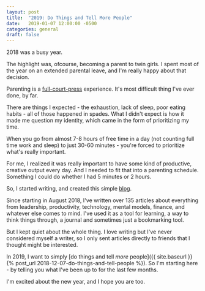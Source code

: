 ```yaml
---
layout: post
title:  "2019: Do Things and Tell More People"
date:   2019-01-07 12:00:00 -0500
categories: general
draft: false
---
```


2018 was a busy year.

The highlight was, ofcourse, becoming a parent to twin girls. I spent most of the year on an extended parental leave, and I'm really happy about that decision.

Parenting is a [full-court-press](https://www.merriam-webster.com/dictionary/full-court%20press) experience. It's most difficult thing I've ever done, by far.

There are things I expected - the exhaustion, lack of sleep, poor eating habits - all of those happened in spades. What I didn't expect is how it made me question my identity, which came in the form of prioritizing my time.

When you go from almost 7-8 hours of free time in a day (not counting full time work and sleep) to just 30-60 minutes - you're forced to prioritize what's really important. 

For me, I realized it was really important to have some kind of productive, creative output every day. And I needed to fit that into a parenting schedule. Something I could do whether I had 5 minutes or 2 hours. 

So, I started writing, and created this simple [blog](www.tarunsachdeva.com).

Since starting in August 2018, I've written over 135 articles about everything from leadership, productivity, technology, mental models, finance, and whatever else comes to mind. I've used it as a tool for learning, a way to think things through, a journal and sometimes just a bookmarking tool.

But I kept quiet about the whole thing. I love writing but I've never considered myself a writer, so I only sent articles directly to friends that I thought might be interested. 

In 2019, I want to simply [do things and tell _more_ people]({{ site.baseurl }}{% post_url 2018-12-07-do-things-and-tell-people %}). So I'm starting here - by telling you what I've been up to for the last few months.

I'm excited about the new year, and I hope you are too.